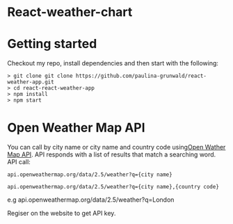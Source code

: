 # React-weather-chart

# Getting started

Checkout my repo, install dependencies and then start with the following:

```
> git clone git clone https://github.com/paulina-grunwald/react-weather-app.git 
> cd react-react-weather-app
> npm install
> npm start
```

# Open Weather Map API

You can call by city name or city name and country code using[Open Wather Map API](https://openweathermap.org/). API responds with a list of results that match a searching word.
API call:

```
api.openweathermap.org/data/2.5/weather?q={city name}

api.openweathermap.org/data/2.5/weather?q={city name},{country code}
```

e.g api.openweathermap.org/data/2.5/weather?q=London

Regiser on the website to get API key.